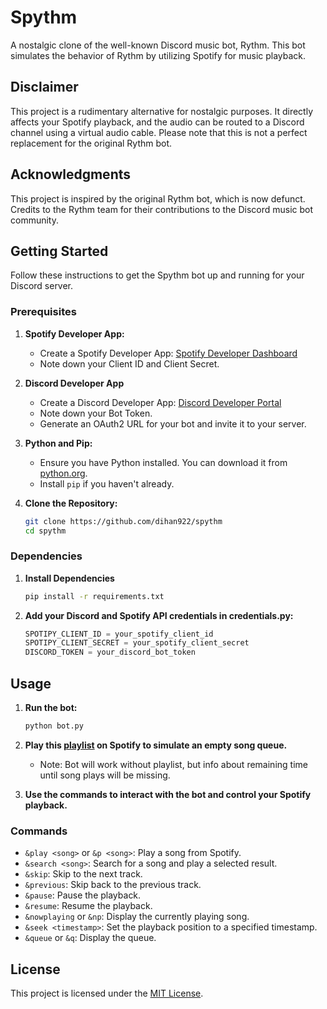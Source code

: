 # Spythm

A nostalgic clone of the well-known Discord music bot, Rythm. This bot simulates the behavior of Rythm by utilizing Spotify for music playback.

## Disclaimer

This project is a rudimentary alternative for nostalgic purposes. It directly affects your Spotify playback, and the audio can be routed to a Discord channel using a virtual audio cable. Please note that this is not a perfect replacement for the original Rythm bot.

## Acknowledgments

This project is inspired by the original Rythm bot, which is now defunct. Credits to the Rythm team for their contributions to the Discord music bot community.

## Getting Started

Follow these instructions to get the Spythm bot up and running for your Discord server.

### Prerequisites

1. **Spotify Developer App:**
   - Create a Spotify Developer App: [Spotify Developer Dashboard](https://developer.spotify.com/dashboard/applications)
   - Note down your Client ID and Client Secret.

2. **Discord Developer App**
    - Create a Discord Developer App: [Discord Developer Portal](https://discord.com/developers/applications)
    - Note down your Bot Token.
    - Generate an OAuth2 URL for your bot and invite it to your server.

3. **Python and Pip:**
   - Ensure you have Python installed. You can download it from [python.org](https://www.python.org/downloads/).
   - Install `pip` if you haven't already.

4. **Clone the Repository:**
   ```bash
   git clone https://github.com/dihan922/spythm
   cd spythm
   ```

### Dependencies

1. **Install Dependencies**
    ```bash
    pip install -r requirements.txt
    ```

2. **Add your Discord and Spotify API credentials in credentials.py:**
    ```py
    SPOTIPY_CLIENT_ID = your_spotify_client_id
    SPOTIPY_CLIENT_SECRET = your_spotify_client_secret
    DISCORD_TOKEN = your_discord_bot_token
    ```

## Usage

1. **Run the bot:**
    ```bash
    python bot.py
    ```

2. **Play this [playlist](https://open.spotify.com/playlist/4JqQJIevpZoz10eRFTM7pR?si=d34db9c791814d3e) on Spotify to simulate an empty song queue.**
   - Note: Bot will work without playlist, but info about remaining time until song plays will be missing.

3. **Use the commands to interact with the bot and control your Spotify playback.**

### Commands

- `&play <song>` or `&p <song>`: Play a song from Spotify.
- `&search <song>`: Search for a song and play a selected result.
- `&skip`: Skip to the next track.
- `&previous`: Skip back to the previous track.
- `&pause`: Pause the playback.
- `&resume`: Resume the playback.
- `&nowplaying` or `&np`: Display the currently playing song.
- `&seek <timestamp>`: Set the playback position to a specified timestamp.
- `&queue` or `&q`: Display the queue.

## License

This project is licensed under the [MIT License](https://opensource.org/license/mit).
